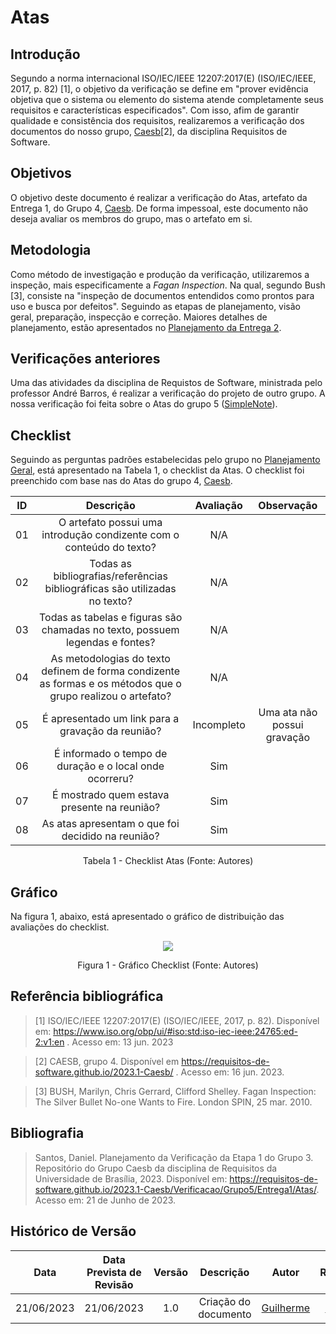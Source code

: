 # Atas
## Introdução

Segundo a norma internacional ISO/IEC/IEEE 12207:2017(E) (ISO/IEC/IEEE, 2017, p. 82) [1], o objetivo da verificação se define em "prover evidência objetiva que o sistema ou elemento do sistema atende completamente seus requisitos e características especificados". Com isso, afim de garantir qualidade e consistência dos requisitos, realizaremos a verificação dos documentos do nosso grupo, [Caesb](https://requisitos-de-software.github.io/2023.1-Caesb/)[2], da disciplina Requisitos de Software.

## Objetivos
O objetivo deste documento é realizar a verificação do Atas, artefato da Entrega 1, do Grupo 4, [Caesb](https://requisitos-de-software.github.io/2023.1-Caesb/Atas/Reuniao01/). De forma impessoal, este documento não deseja avaliar os membros do grupo, mas o artefato em si.



## Metodologia
Como método de investigação e produção da verificação, utilizaremos a inspeção, mais especificamente a _Fagan Inspection_. Na qual, segundo Bush [3], consiste na "inspeção de documentos entendidos como prontos para uso e busca por defeitos". Seguindo as etapas de planejamento, visão geral, preparação, inspecção e correção. Maiores detalhes de planejamento, estão apresentados no [Planejamento da Entrega 2](./0planejamento.md).

## Verificações anteriores
Uma das atividades da disciplina de Requistos de Software, ministrada pelo professor André Barros, é realizar a verificação do projeto de outro grupo. A nossa verificação foi feita sobre o Atas do grupo 5 ([SimpleNote](https://requisitos-de-software.github.io/2023.1-Caesb/Verificacao/Grupo5/Entrega1/Atas/)).

## Checklist
<!-- LIVRO BASE PARA CRIAÇÃO DAS PERGUNTAS -->
Seguindo as perguntas padrões estabelecidas pelo grupo no [Planejamento Geral](../0planejamento-geral.md), está apresentado na Tabela 1, o checklist da Atas. O checklist foi preenchido com base nas do Atas do grupo 4, [Caesb](https://requisitos-de-software.github.io/2023.1-Caesb/).


<!-- ADICIONAR O CHECKLIST -->
<center>

|  ID  | Descrição | Avaliação | Observação |
| :--: | :-------: | :-------: | :--------: |
|  01  | O artefato possui uma introdução condizente com o conteúdo do texto? |N/A||
|  02  | Todas as bibliografias/referências bibliográficas são utilizadas no texto? |N/A||
|  03  | Todas as tabelas e figuras são chamadas no texto, possuem legendas e fontes? |N/A||
|  04  | As metodologias do texto definem de forma condizente as formas e os métodos que o grupo realizou o artefato? |N/A||
|  05  | É apresentado um link para a gravação da reunião? |Incompleto| Uma ata não possui gravação|
|  06  | É informado o tempo de duração e o local onde ocorreru? |Sim||
|  07  | É mostrado quem estava presente na reunião? |Sim||
|  08  | As atas apresentam o que foi decidido na reunião? |Sim||



<p>Tabela 1 - Checklist Atas (Fonte: Autores)</p>
</center>



## Gráfico
Na figura 1, abaixo, está apresentado o gráfico de distribuição das avaliações do checklist.

<center>
<img src="../../assets/img/Atas.png"></img>
<p>Figura 1 - Gráfico Checklist (Fonte: Autores)</p>
</center>


<!-- ### Atualização
Apresentar a atualização das correções feitas. E a porcentagem de "sim" no momento. Conforme o exemplo:

- xx/xx/xxxx - Correção da bibliográfia (ID 2) - Projeto 50% correto. -->

## Referência bibliográfica

> [1] ISO/IEC/IEEE 12207:2017(E) (ISO/IEC/IEEE, 2017, p. 82). Disponível em: https://www.iso.org/obp/ui/#iso:std:iso-iec-ieee:24765:ed-2:v1:en . Acesso em: 13 jun. 2023

> [2] CAESB, grupo 4. Disponível em https://requisitos-de-software.github.io/2023.1-Caesb/ . Acesso em: 16 jun. 2023.

> [3] BUSH, Marilyn, Chris Gerrard, Clifford Shelley. Fagan Inspection: The Silver Bullet No-one Wants to Fire. London SPIN, 25 mar. 2010.


## Bibliografia
> Santos, Daniel. Planejamento da Verificação da Etapa 1 do Grupo 3. Repositório do Grupo Caesb da disciplina de Requisitos da Universidade de Brasília, 2023. Disponível em: <https://requisitos-de-software.github.io/2023.1-Caesb/Verificacao/Grupo5/Entrega1/Atas/>. Acesso em: 21 de Junho de 2023.

## Histórico de Versão
|    Data    | Data Prevista de Revisão | Versão |      Descrição       |                                 Autor                                  |               Revisor               |
| :--------: | :----------------------: | :----: | :------------------: | :--------------------------------------------------------------------: | :---------------------------------: |
| 21/06/2023 |        21/06/2023        |  1.0   | Criação do documento |  [Guilherme](https://github.com/guilhermekishimoto)| [Paulo]() |